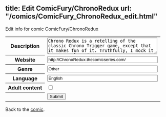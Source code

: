 title: Edit ComicFury/ChronoRedux
url: "/comics/ComicFury_ChronoRedux_edit.html"
---
Edit info for comic ComicFury/ChronoRedux

<form name="comic" action="http://gaepostmail.appspot.com/comic/" method="post">
<table class="comicinfo">
<tr>
<th>Description</th><td><textarea name="description" cols="40" rows="3">Chrono Redux is a retelling of the classic Chrono Trigger game, except that it makes fun of it. Truthfully, I mock it because I love it.</textarea></td>
</tr>
<tr>
<th>Website</th><td><input type="text" name="url" value="http://ChronoRedux.thecomicseries.com/" size="40"/></td>
</tr>
<tr>
<th>Genre</th><td><input type="text" name="genre" value="Other" size="40"/></td>
</tr>
<tr>
<th>Language</th><td><input type="text" name="language" value="English" size="40"/></td>
</tr>
<tr>
<th>Adult content</th><td><input type="checkbox" name="adult" value="adult" /></td>
</tr>
<tr>
<th></th><td>
<input type="hidden" name="comic" value="ComicFury_ChronoRedux" />
<input type="submit" name="submit" value="Submit" />
</td>
</tr>
</table>
</form>

Back to the [comic](ComicFury_ChronoRedux.html).
